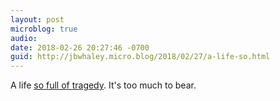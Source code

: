 ```yaml
---
layout: post
microblog: true
audio: 
date: 2018-02-26 20:27:46 -0700
guid: http://jbwhaley.micro.blog/2018/02/27/a-life-so.html
---
```

A life [so full of tragedy](https://www.theverge.com/2018/2/25/17041440/bluetooth-location-tracking-iphone-android-privacy). It's too much to bear.
